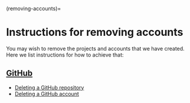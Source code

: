(removing-accounts)=

# Instructions for removing accounts

You may wish to remove the projects and accounts that we have created. Here we
list instructions for how to achieve that:


## [GitHub](https://github.com)

- [Deleting a GitHub repository](https://help.github.com/articles/deleting-a-repository/)
- [Deleting a GitHub account](https://help.github.com/articles/deleting-your-user-account/)
